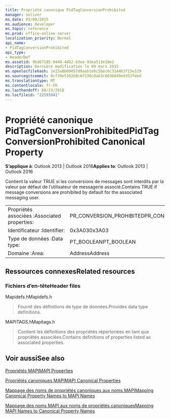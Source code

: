 ```yaml
---
title: Propriété canonique PidTagConversionProhibited
manager: soliver
ms.date: 03/09/2015
ms.audience: Developer
ms.topic: reference
ms.prod: office-online-server
localization_priority: Normal
api_name:
- PidTagConversionProhibited
api_type:
- HeaderDef
ms.assetid: 9bd67185-9449-4db2-b3ee-93ea513e10e2
description: Dernière modification le 09 mars 2015
ms.openlocfilehash: 1e15a0b09057d9aab1e6c5bec6c314463f15e329
ms.sourcegitcommit: 0cf39e5382b8c6f236c8a63c6036849ed3527ded
ms.translationtype: MT
ms.contentlocale: fr-FR
ms.lasthandoff: 08/23/2018
ms.locfileid: "22593941"
---
```

# <a name="pidtagconversionprohibited-canonical-property"></a><span data-ttu-id="c85ba-103">Propriété canonique PidTagConversionProhibited</span><span class="sxs-lookup"><span data-stu-id="c85ba-103">PidTagConversionProhibited Canonical Property</span></span>

  
  
<span data-ttu-id="c85ba-104">**S’applique à**: Outlook 2013 | Outlook 2016</span><span class="sxs-lookup"><span data-stu-id="c85ba-104">**Applies to**: Outlook 2013 | Outlook 2016</span></span> 
  
<span data-ttu-id="c85ba-105">Contient la valeur TRUE si les conversions de messages sont interdits par la valeur par défaut de l’utilisateur de messagerie associé.</span><span class="sxs-lookup"><span data-stu-id="c85ba-105">Contains TRUE if message conversions are prohibited by default for the associated messaging user.</span></span>
  
|||
|:-----|:-----|
|<span data-ttu-id="c85ba-106">Propriétés associées :</span><span class="sxs-lookup"><span data-stu-id="c85ba-106">Associated properties:</span></span>  <br/> |<span data-ttu-id="c85ba-107">PR_CONVERSION_PROHIBITED</span><span class="sxs-lookup"><span data-stu-id="c85ba-107">PR_CONVERSION_PROHIBITED</span></span>  <br/> |
|<span data-ttu-id="c85ba-108">Identificateur :</span><span class="sxs-lookup"><span data-stu-id="c85ba-108">Identifier:</span></span>  <br/> |<span data-ttu-id="c85ba-109">0x3A03</span><span class="sxs-lookup"><span data-stu-id="c85ba-109">0x3A03</span></span>  <br/> |
|<span data-ttu-id="c85ba-110">Type de données :</span><span class="sxs-lookup"><span data-stu-id="c85ba-110">Data type:</span></span>  <br/> |<span data-ttu-id="c85ba-111">PT_BOOLEAN</span><span class="sxs-lookup"><span data-stu-id="c85ba-111">PT_BOOLEAN</span></span>  <br/> |
|<span data-ttu-id="c85ba-112">Domaine :</span><span class="sxs-lookup"><span data-stu-id="c85ba-112">Area:</span></span>  <br/> |<span data-ttu-id="c85ba-113">Address</span><span class="sxs-lookup"><span data-stu-id="c85ba-113">Address</span></span>  <br/> |
   
## <a name="related-resources"></a><span data-ttu-id="c85ba-114">Ressources connexes</span><span class="sxs-lookup"><span data-stu-id="c85ba-114">Related resources</span></span>

### <a name="header-files"></a><span data-ttu-id="c85ba-115">Fichiers d’en-tête</span><span class="sxs-lookup"><span data-stu-id="c85ba-115">Header files</span></span>

<span data-ttu-id="c85ba-116">Mapidefs.h</span><span class="sxs-lookup"><span data-stu-id="c85ba-116">Mapidefs.h</span></span>
  
> <span data-ttu-id="c85ba-117">Fournit des définitions de type de données.</span><span class="sxs-lookup"><span data-stu-id="c85ba-117">Provides data type definitions.</span></span>
    
<span data-ttu-id="c85ba-118">MAPITAGS.h</span><span class="sxs-lookup"><span data-stu-id="c85ba-118">Mapitags.h</span></span>
  
> <span data-ttu-id="c85ba-119">Contient les définitions des propriétés répertoriées en tant que propriétés associées.</span><span class="sxs-lookup"><span data-stu-id="c85ba-119">Contains definitions of properties listed as associated properties.</span></span>
    
## <a name="see-also"></a><span data-ttu-id="c85ba-120">Voir aussi</span><span class="sxs-lookup"><span data-stu-id="c85ba-120">See also</span></span>



[<span data-ttu-id="c85ba-121">Propriétés MAPI</span><span class="sxs-lookup"><span data-stu-id="c85ba-121">MAPI Properties</span></span>](mapi-properties.md)
  
[<span data-ttu-id="c85ba-122">Propriétés canoniques MAPI</span><span class="sxs-lookup"><span data-stu-id="c85ba-122">MAPI Canonical Properties</span></span>](mapi-canonical-properties.md)
  
[<span data-ttu-id="c85ba-123">Mappage des noms de propriétés canoniques aux noms MAPI</span><span class="sxs-lookup"><span data-stu-id="c85ba-123">Mapping Canonical Property Names to MAPI Names</span></span>](mapping-canonical-property-names-to-mapi-names.md)
  
[<span data-ttu-id="c85ba-124">Mappage des noms MAPI aux noms de propriétés canoniques</span><span class="sxs-lookup"><span data-stu-id="c85ba-124">Mapping MAPI Names to Canonical Property Names</span></span>](mapping-mapi-names-to-canonical-property-names.md)

